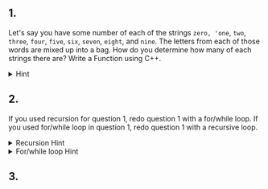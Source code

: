 ## 1. 
Let's say you have some number of each of the strings `zero, 'one`, `two`, `three`, `four`, `five`, `six`, `seven`, `eight`, and `nine`. 
The letters from each of those words are mixed up into a bag. How do you determine how many of each strings there are? Write a Function using C++.

<details><summary>Hint</summary>
* How would you uniquely identify each string?
</details>


## 2. 
If you used recursion for question 1, redo question 1 with a for/while loop. If you used for/while loop in question 1, redo question 1 with a recursive loop.


<details><summary>Recursion Hint</summary>
 * https://beginnersbook.com/2017/08/cpp-recursion/
</details>

<details><summary>For/while loop Hint</summary>
 * https://beginnersbook.com/2017/08/cpp-for-loop/
</details>


## 3. 


